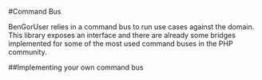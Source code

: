 #Command Bus

BenGorUser relies in a command bus to run use cases against the domain. This library exposes an interface and there are
already some bridges implemented for some of the most used command buses in the PHP community.


##Implementing your own command bus

